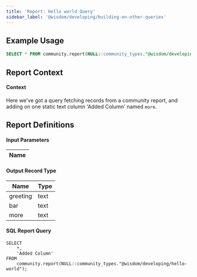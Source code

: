 ```yaml
---
title: 'Report: Hello world Query'
sidebar_label: '@wisdom/developing/building-on-other-queries'
---
```



## Example Usage

```sql
SELECT * FROM community.report(NULL::community_types."@wisdom/developing/building-on-other-queries");
```


## Report Context



#### Context
Here we've got a query fetching records from a community report, and adding on one static text column 'Added Column' named `more`.


## Report Definitions

#### Input Parameters


| Name                                               |
|----------------------------------------------------|



#### Output Record Type


| Name                           | Type                 |
|--------------------------------|----------------------|
| greeting                       | text                 |
| bar                            | text                 |
| more                           | text                 |



#### SQL Report Query

```
SELECT
    *,
    'Added Column'
FROM
    community.report(NULL::community_types."@wisdom/developing/hello-world");

```

    